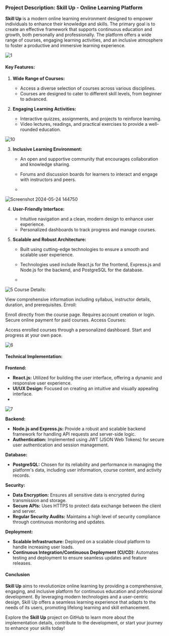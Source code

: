 
 ### Project Description: Skill Up - Online Learning Platform

**Skill Up** is a modern online learning environment designed to empower individuals to enhance their knowledge and skills. The primary goal is to create an effective framework that supports continuous education and growth, both personally and professionally. The platform offers a wide range of courses, engaging learning activities, and an inclusive atmosphere to foster a productive and immersive learning experience.




![1](https://github.com/NidaIshaq/Skill-Up/assets/148307487/66f284ae-550c-455d-9f71-de7be5186630)

#### Key Features:

1. **Wide Range of Courses:**
   - Access a diverse selection of courses across various disciplines.
   - Courses are designed to cater to different skill levels, from beginner to advanced.

2. **Engaging Learning Activities:**
   - Interactive quizzes, assignments, and projects to reinforce learning.
   - Video lectures, readings, and practical exercises to provide a well-rounded education.
 

![10](https://github.com/NidaIshaq/Skill-Up/assets/148307487/c6a6fac4-ffd1-4ea2-a0f5-d274df974114)


3. **Inclusive Learning Environment:**
   - An open and supportive community that encourages collaboration and knowledge sharing.
   - Forums and discussion boards for learners to interact and engage with instructors and peers.
  
   - 
![Screenshot 2024-05-24 144750](https://github.com/NidaIshaq/Skill-Up/assets/148307487/8ca02fcf-344d-497f-bc90-2abda9474577)

4. **User-Friendly Interface:**
   - Intuitive navigation and a clean, modern design to enhance user experience.
   - Personalized dashboards to track progress and manage courses.

5. **Scalable and Robust Architecture:**
   - Built using cutting-edge technologies to ensure a smooth and scalable user experience.
   - Technologies used include React.js for the frontend, Express.js and Node.js for the backend, and PostgreSQL for the database.
  
   - 
![5](https://github.com/NidaIshaq/Skill-Up/assets/148307487/a8a04bbf-56cc-499d-946a-11e31d30e41d)
Course Details:

View comprehensive information including syllabus, instructor details, duration, and prerequisites.
Enroll:

Enroll directly from the course page.
Requires account creation or login.
Secure online payment for paid courses.
Access Courses:

Access enrolled courses through a personalized dashboard.
Start and progress at your own pace.

![6](https://github.com/NidaIshaq/Skill-Up/assets/148307487/d48610ec-3ae0-4335-a66e-57144d517dcd)

#### Technical Implementation:

**Frontend:**
- **React.js:** Utilized for building the user interface, offering a dynamic and responsive user experience.
- **UI/UX Design:** Focused on creating an intuitive and visually appealing interface.
- 
![7](https://github.com/NidaIshaq/Skill-Up/assets/148307487/b4ed3b64-dc7f-443e-b4db-d69b7e4ef5bf)

**Backend:**
- **Node.js and Express.js:** Provide a robust and scalable backend framework for handling API requests and server-side logic.
- **Authentication:** Implemented using JWT (JSON Web Tokens) for secure user authentication and session management.

**Database:**
- **PostgreSQL:** Chosen for its reliability and performance in managing the platform's data, including user information, course content, and activity records.

**Security:**
- **Data Encryption:** Ensures all sensitive data is encrypted during transmission and storage.
- **Secure APIs:** Uses HTTPS to protect data exchange between the client and server.
- **Regular Security Audits:** Maintains a high level of security compliance through continuous monitoring and updates.

**Deployment:**
- **Scalable Infrastructure:** Deployed on a scalable cloud platform to handle increasing user loads.
- **Continuous Integration/Continuous Deployment (CI/CD):** Automates testing and deployment to ensure seamless updates and feature releases.

#### Conclusion

**Skill Up** aims to revolutionize online learning by providing a comprehensive, engaging, and inclusive platform for continuous education and professional development. By leveraging modern technologies and a user-centric design, Skill Up offers a seamless learning experience that adapts to the needs of its users, promoting lifelong learning and skill enhancement.

Explore the **Skill Up** project on GitHub to learn more about the implementation details, contribute to the development, or start your journey to enhance your skills today!
